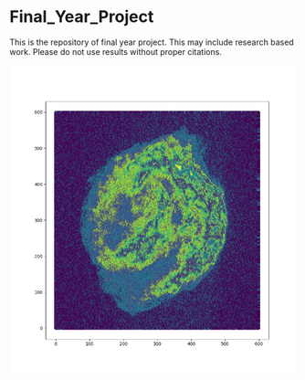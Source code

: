 # Final_Year_Project
This is the repository of final year project. This may include research based work. Please do not use results without proper citations.

![Alt text](images/output_kepler.png?raw=true "Title")
